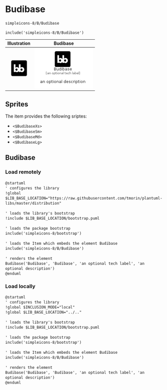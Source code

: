 # Budibase


```text
simpleicons-8/B/Budibase
```

```text
include('simpleicons-8/B/Budibase')
```



| Illustration | Budibase |
| :---: | :---: |
| ![illustration for Illustration](../../simpleicons-8/B/Budibase.png) | ![illustration for Budibase](../../simpleicons-8/B/Budibase.Local.png) |



## Sprites
The item provides the following sriptes:

- `<$BudibaseXs>`
- `<$BudibaseSm>`
- `<$BudibaseMd>`
- `<$BudibaseLg>`





## Budibase

### Load remotely
```plantuml
@startuml
' configures the library
!global $LIB_BASE_LOCATION="https://raw.githubusercontent.com/tmorin/plantuml-libs/master/distribution"

' loads the library's bootstrap
!include $LIB_BASE_LOCATION/bootstrap.puml

' loads the package bootstrap
include('simpleicons-8/bootstrap')

' loads the Item which embeds the element Budibase
include('simpleicons-8/B/Budibase')

' renders the element
Budibase('Budibase', 'Budibase', 'an optional tech label', 'an optional description')
@enduml
```

### Load locally
```plantuml
@startuml
' configures the library
!global $INCLUSION_MODE="local"
!global $LIB_BASE_LOCATION="../.."

' loads the library's bootstrap
!include $LIB_BASE_LOCATION/bootstrap.puml

' loads the package bootstrap
include('simpleicons-8/bootstrap')

' loads the Item which embeds the element Budibase
include('simpleicons-8/B/Budibase')

' renders the element
Budibase('Budibase', 'Budibase', 'an optional tech label', 'an optional description')
@enduml
```

